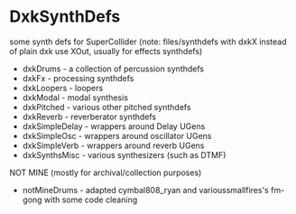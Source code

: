 # DxkSynthDefs
some synth defs for SuperCollider
(note: files/synthdefs with dxkX instead of plain dxk use XOut, usually for effects synthdefs)

- dxkDrums - a collection of percussion synthdefs
- dxkFx - processing synthdefs
- dxkLoopers - loopers
- dxkModal - modal synthesis
- dxkPitched - various other pitched synthdefs
- dxkReverb - reverberator synthdefs
- dxkSimpleDelay - wrappers around Delay UGens
- dxkSimpleOsc - wrappers around oscillator UGens
- dxkSimpleVerb - wrappers around reverb UGens
- dxkSynthsMisc - various synthesizers (such as DTMF)

NOT MINE (mostly for archival/collection purposes)

- notMineDrums - adapted cymbal808_ryan and varioussmallfires's fm-gong with some code cleaning
